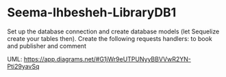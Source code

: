 # Seema-Ihbesheh-LibraryDB1
Set up the database connection and create database models (let Sequelize create your tables then). Create the following requests handlers: to book and publisher and comment

UML:
https://app.diagrams.net/#G1jWr9eUTPUNyyBBVVwR2YN-Pti29yavSq
